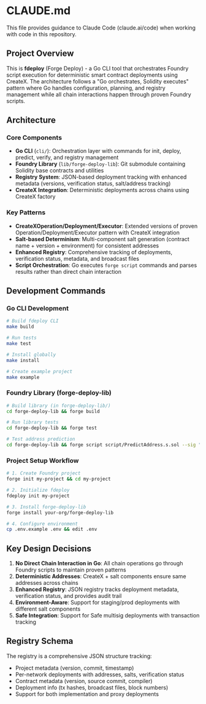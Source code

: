 # CLAUDE.md

This file provides guidance to Claude Code (claude.ai/code) when working with code in this repository.

## Project Overview

This is **fdeploy** (Forge Deploy) - a Go CLI tool that orchestrates Foundry script execution for deterministic smart contract deployments using CreateX. The architecture follows a "Go orchestrates, Solidity executes" pattern where Go handles configuration, planning, and registry management while all chain interactions happen through proven Foundry scripts.

## Architecture

### Core Components
- **Go CLI** (`cli/`): Orchestration layer with commands for init, deploy, predict, verify, and registry management
- **Foundry Library** (`lib/forge-deploy-lib`): Git submodule containing Solidity base contracts and utilities
- **Registry System**: JSON-based deployment tracking with enhanced metadata (versions, verification status, salt/address tracking)
- **CreateX Integration**: Deterministic deployments across chains using CreateX factory

### Key Patterns
- **CreateXOperation/Deployment/Executor**: Extended versions of proven Operation/Deployment/Executor pattern with CreateX integration
- **Salt-based Determinism**: Multi-component salt generation (contract name + version + environment) for consistent addresses
- **Enhanced Registry**: Comprehensive tracking of deployments, verification status, metadata, and broadcast files
- **Script Orchestration**: Go executes `forge script` commands and parses results rather than direct chain interaction

## Development Commands

### Go CLI Development
```bash
# Build fdeploy CLI
make build

# Run tests
make test

# Install globally  
make install

# Create example project
make example
```

### Foundry Library (forge-deploy-lib)
```bash
# Build library (in forge-deploy-lib/)
cd forge-deploy-lib && forge build

# Run library tests
cd forge-deploy-lib && forge test

# Test address prediction
cd forge-deploy-lib && forge script script/PredictAddress.s.sol --sig "predict(string,string)" "MyContract" "staging"
```

### Project Setup Workflow
```bash
# 1. Create Foundry project
forge init my-project && cd my-project

# 2. Initialize fdeploy
fdeploy init my-project  

# 3. Install forge-deploy-lib
forge install your-org/forge-deploy-lib

# 4. Configure environment
cp .env.example .env && edit .env
```

## Key Design Decisions

1. **No Direct Chain Interaction in Go**: All chain operations go through Foundry scripts to maintain proven patterns
2. **Deterministic Addresses**: CreateX + salt components ensure same addresses across chains
3. **Enhanced Registry**: JSON registry tracks deployment metadata, verification status, and provides audit trail
4. **Environment-Aware**: Support for staging/prod deployments with different salt components
5. **Safe Integration**: Support for Safe multisig deployments with transaction tracking

## Registry Schema

The registry is a comprehensive JSON structure tracking:
- Project metadata (version, commit, timestamp)
- Per-network deployments with addresses, salts, verification status
- Contract metadata (version, source commit, compiler)
- Deployment info (tx hashes, broadcast files, block numbers)
- Support for both implementation and proxy deployments
